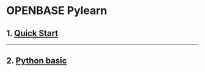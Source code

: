 # OPENBASE Pylearn

## 1. [Quick Start](./01/content.md)

------------------

## 2. [Python basic](./02/content.md)

